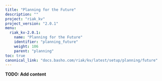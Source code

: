 ```yaml
---
title: "Planning for the Future"
description: ""
project: "riak_kv"
project_version: "2.0.1"
menu:
  riak_kv-2.0.1:
    name: "Planning for the Future"
    identifier: "planning_future"
    weight: 106
    parent: "planning"
toc: true
canonical_link: "docs.basho.com/riak/kv/latest/setup/planning/future"
---
```


**TODO: Add content**
